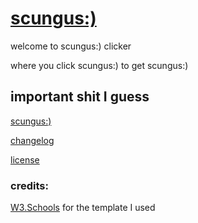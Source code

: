 # [scungus:)](https://voidei.github.io/scungusclicker)

welcome to scungus:\) clicker

where you click scungus:\) to get scungus:\)

## important shit I guess

[scungus:\)](https://voidei.github.io/scungusclicker/)

[changelog](changelog.md)

[license](LICENSE)

### credits&colon;

[W3.Schools](https://www.w3schools.com/w3css/tryit.asp?filename=tryw3css_templates_webpage&stacked=h) for the template I used
